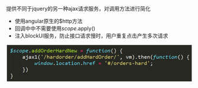 提供不同于jquery的另一种ajax请求服务，对调用方法进行简化
* 使用angular原生的$http方法
* 回调中中不需要使用$scope.$apply()
* 注入blockUI服务，防止接口请求慢时，用户重复点击产生多次请求

![test](1.png)
